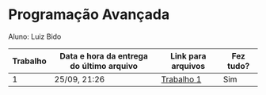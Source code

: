 # Programação Avançada

Aluno: Luiz Bido

| Trabalho | Data e hora da entrega do último arquivo | Link para arquivos | Fez tudo? |
|---|---|---|---|
| 1 | 25/09, 21:26 | [Trabalho 1](https://github.com/LuizBidoo/ProgramacaoAvancada/tree/main/Trabalho1) | Sim |
